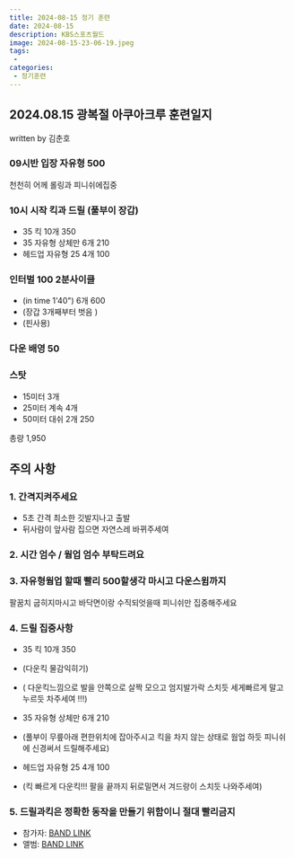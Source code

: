 ```yaml
---
title: 2024-08-15 정기 훈련
date: 2024-08-15
description: KBS스포츠월드
image: 2024-08-15-23-06-19.jpeg
tags:
 - 
categories:
 - 정기훈련
---
```


## 2024.08.15 광복절 아쿠아크루 훈련일지 
written by 김춘호

### 09시반 입장 자유형 500 
천천히 어께 롤링과 피니쉬에집중

### 10시 시작 킥과 드릴 (풀부이 장갑)

- 35 킥 10개 350
- 35 자유형 상체만 6개 210
- 헤드업 자유형 25 4개 100

### 인터벌 100 2분사이클 
- (in time 1'40") 6개 600
- (장갑 3개째부터 벗음 )
- (핀사용)

### 다운 배영 50

### 스탓 

- 15미터 3개 
- 25미터 계속 4개 
- 50미터 대쉬 2개 250

총량 1,950

## 주의 사항

### 1. 간격지켜주세요
- 5초 간격 최소한 깃발지나고 출발 
- 뒤사람이 앞사람 집으면 자연스레 바뀌주세여 

### 2. 시간 엄수 / 웜업 엄수 부탁드려요 

### 3. 자유형웜업 할때 빨리 500할생각 마시고 다운스윔까지
팔꿈치 굽히지마시고 바닥면이랑 수직되엇을때 피니쉬만 집중해주세요 

### 4. 드릴 집중사항

- 35 킥 10개 350
 - (다운킥 물감익히기)
 - ( 다운킥느낌으로 발을 안쪽으로 살짝 모으고 엄지발가락 스치듯 세게빠르게 말고 누르듯 차주세여 !!!)

- 35 자유형 상체만 6개 210
 - (풀부이 무릎아래 편한위치에 잡아주시고 킥을 차지 않는 상태로 웜업 하듯 피니쉬에 신경써서 드릴해주세요)

- 헤드업 자유형 25 4개 100
 - (킥 빠르게 다운킥!!! 팔을 끝까지 뒤로밀면서 겨드랑이 스치듯 나와주세여)

### 5. 드릴과킥은 정확한 동작을 만들기 위함이니 절대 빨리금지



- 참가자: [BAND LINK](https://band.us/band/93484357/schedule/4%2F93484357%2F452061699%2F19700101)
- 앨범: [BAND LINK](https://band.us/band/93484357/album/81364895)